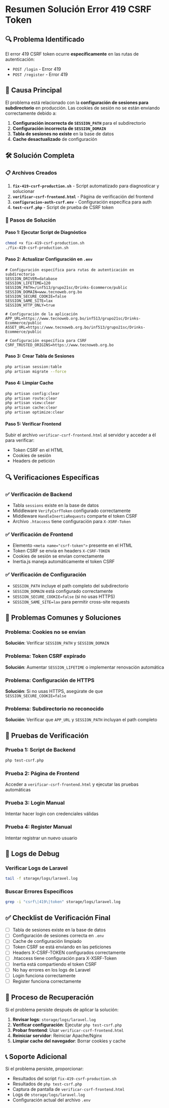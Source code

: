 # Resumen Solución Error 419 CSRF Token

## 🔍 Problema Identificado

El error 419 CSRF token ocurre **específicamente** en las rutas de autenticación:
- `POST /login` - Error 419
- `POST /register` - Error 419

## 🎯 Causa Principal

El problema está relacionado con la **configuración de sesiones para subdirectorio** en producción. Las cookies de sesión no se están enviando correctamente debido a:

1. **Configuración incorrecta de `SESSION_PATH`** para el subdirectorio
2. **Configuración incorrecta de `SESSION_DOMAIN`** 
3. **Tabla de sesiones no existe** en la base de datos
4. **Cache desactualizado** de configuración

## 🛠️ Solución Completa

### 📋 Archivos Creados

1. **`fix-419-csrf-production.sh`** - Script automatizado para diagnosticar y solucionar
2. **`verificar-csrf-frontend.html`** - Página de verificación del frontend
3. **`configuracion-auth-csrf.env`** - Configuración específica para auth
4. **`test-csrf.php`** - Script de prueba de CSRF token

### 🔧 Pasos de Solución

#### Paso 1: Ejecutar Script de Diagnóstico
```bash
chmod +x fix-419-csrf-production.sh
./fix-419-csrf-production.sh
```

#### Paso 2: Actualizar Configuración en `.env`
```env
# Configuración específica para rutas de autenticación en subdirectorio
SESSION_DRIVER=database
SESSION_LIFETIME=120
SESSION_PATH=/inf513/grupo21sc/Drinks-Ecommerce/public
SESSION_DOMAIN=www.tecnoweb.org.bo
SESSION_SECURE_COOKIE=false
SESSION_SAME_SITE=lax
SESSION_HTTP_ONLY=true

# Configuración de la aplicación
APP_URL=https://www.tecnoweb.org.bo/inf513/grupo21sc/Drinks-Ecommerce/public
ASSET_URL=https://www.tecnoweb.org.bo/inf513/grupo21sc/Drinks-Ecommerce/public

# Configuración específica para CSRF
CSRF_TRUSTED_ORIGINS=https://www.tecnoweb.org.bo
```

#### Paso 3: Crear Tabla de Sesiones
```bash
php artisan session:table
php artisan migrate --force
```

#### Paso 4: Limpiar Cache
```bash
php artisan config:clear
php artisan route:clear
php artisan view:clear
php artisan cache:clear
php artisan optimize:clear
```

#### Paso 5: Verificar Frontend
Subir el archivo `verificar-csrf-frontend.html` al servidor y acceder a él para verificar:
- Token CSRF en el HTML
- Cookies de sesión
- Headers de petición

## 🔍 Verificaciones Específicas

### ✅ Verificación de Backend
- Tabla `sessions` existe en la base de datos
- Middleware `VerifyCsrfToken` configurado correctamente
- Middleware `HandleInertiaRequests` comparte el token CSRF
- Archivo `.htaccess` tiene configuración para `X-XSRF-Token`

### ✅ Verificación de Frontend
- Elemento `<meta name="csrf-token">` presente en el HTML
- Token CSRF se envía en headers `X-CSRF-TOKEN`
- Cookies de sesión se envían correctamente
- Inertia.js maneja automáticamente el token CSRF

### ✅ Verificación de Configuración
- `SESSION_PATH` incluye el path completo del subdirectorio
- `SESSION_DOMAIN` está configurado correctamente
- `SESSION_SECURE_COOKIE=false` (si no usas HTTPS)
- `SESSION_SAME_SITE=lax` para permitir cross-site requests

## 🚨 Problemas Comunes y Soluciones

### Problema: Cookies no se envían
**Solución**: Verificar `SESSION_PATH` y `SESSION_DOMAIN`

### Problema: Token CSRF expirado
**Solución**: Aumentar `SESSION_LIFETIME` o implementar renovación automática

### Problema: Configuración de HTTPS
**Solución**: Si no usas HTTPS, asegúrate de que `SESSION_SECURE_COOKIE=false`

### Problema: Subdirectorio no reconocido
**Solución**: Verificar que `APP_URL` y `SESSION_PATH` incluyan el path completo

## 🧪 Pruebas de Verificación

### Prueba 1: Script de Backend
```bash
php test-csrf.php
```

### Prueba 2: Página de Frontend
Acceder a `verificar-csrf-frontend.html` y ejecutar las pruebas automáticas

### Prueba 3: Login Manual
Intentar hacer login con credenciales válidas

### Prueba 4: Register Manual
Intentar registrar un nuevo usuario

## 📝 Logs de Debug

### Verificar Logs de Laravel
```bash
tail -f storage/logs/laravel.log
```

### Buscar Errores Específicos
```bash
grep -i "csrf\|419\|token" storage/logs/laravel.log
```

## ✅ Checklist de Verificación Final

- [ ] Tabla de sesiones existe en la base de datos
- [ ] Configuración de sesiones correcta en `.env`
- [ ] Cache de configuración limpiado
- [ ] Token CSRF se está enviando en las peticiones
- [ ] Headers X-CSRF-TOKEN configurados correctamente
- [ ] .htaccess tiene configuración para X-XSRF-Token
- [ ] Inertia está compartiendo el token CSRF
- [ ] No hay errores en los logs de Laravel
- [ ] Login funciona correctamente
- [ ] Register funciona correctamente

## 🔄 Proceso de Recuperación

Si el problema persiste después de aplicar la solución:

1. **Revisar logs**: `storage/logs/laravel.log`
2. **Verificar configuración**: Ejecutar `php test-csrf.php`
3. **Probar frontend**: Usar `verificar-csrf-frontend.html`
4. **Reiniciar servidor**: Reiniciar Apache/Nginx
5. **Limpiar cache del navegador**: Borrar cookies y cache

## 📞 Soporte Adicional

Si el problema persiste, proporcionar:
- Resultados del script `fix-419-csrf-production.sh`
- Resultados de `php test-csrf.php`
- Captura de pantalla de `verificar-csrf-frontend.html`
- Logs de `storage/logs/laravel.log`
- Configuración actual del archivo `.env` 